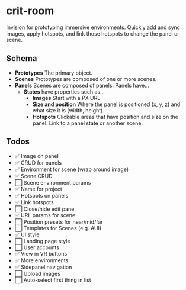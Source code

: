 # crit-room

Invision for prototyping immersive environments. Quickly add and sync images, apply hotspots, and link those hotspots to change the panel or scene.

## Schema

- **Prototypes** The primary object.
- **Scenes** Prototypes are composed of one or more scenes.
- **Panels** Scenes are composed of panels. Panels have...
  - **States** have properties such as...
    - **Images** Start with a PX URL
    - **Size and position** Where the panel is positioned (x, y, z) and what size it is (width, height).
    - **Hotspots** Clickable areas that have position and size on the panel. Link to a panel state or another scene.

## Todos

- ✅ Image on panel
- ✅ CRUD for panels
- ✅ Environment for scene (wrap around image)
- ✅ Scene CRUD
- ⬜️ Scene environment params
- ✅ Name for project
- ✅ Hotspots on panels
- ✅ Link hotspots
- ⬜️ Close/hide edit pane
- ✅ URL params for scene
- ⬜️ Position presets for near/mid/far
- ⬜️ Templates for Scenes (e.g. AUI)
- ✅ UI style
- ⬜️ Landing page style
- ⬜️ User accounts
- ✅ View in VR buttons
- ✅ More environments
- ✅ Sidepanel navigation
- ⬜️ Upload images
- ⬜️ Auto-select first thing in list
